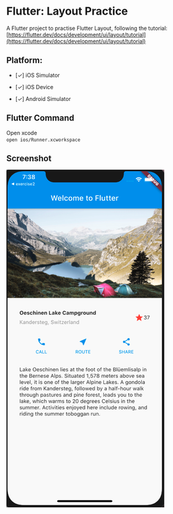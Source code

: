 # Flutter: Layout Practice

A Flutter project to practise Flutter Layout, following the tutorial: [https://flutter.dev/docs/development/ui/layout/tutorial](https://flutter.dev/docs/development/ui/layout/tutorial)

## Platform:

- [*✓*] iOS Simulator

- [*✓*] iOS Device

- [*✓*] Android Simulator

## Flutter Command

Open xcode  
`open ios/Runner.xcworkspace`

## Screenshot

![](/screenshots/layout.png)
